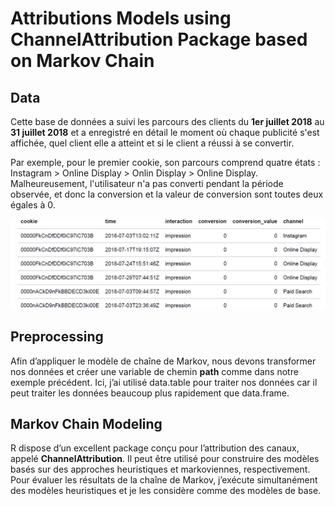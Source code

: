 # Attributions Models using ChannelAttribution Package based on Markov Chain 

## Data
Cette base de données a suivi les parcours des clients du **1er juillet 2018** au **31 juillet 2018** et a enregistré en détail le moment où chaque publicité s'est affichée, quel client elle a atteint et si le client a réussi à se convertir.

Par exemple, pour le premier cookie, son parcours comprend quatre états : Instagram \> Online Display \> Onlin Display \> Online Display. Malheureusement, l'utilisateur n'a pas converti pendant la période observée, et donc la conversion et la valeur de conversion sont toutes deux égales à 0.

![apperçu Data](https://github.com/BOUGHANMIChaima/Attributions-Models/blob/main/data__.png)

## Preprocessing
Afin d’appliquer le modèle de chaîne de Markov, nous devons transformer nos données et créer une variable de chemin __path__
comme dans notre exemple précédent. Ici, j’ai utilisé data.table pour traiter nos données car il peut traiter les données beaucoup plus rapidement que data.frame.

## Markov Chain Modeling
R dispose d’un excellent package conçu pour l’attribution des canaux, appelé __ChannelAttribution__.
Il peut être utilisé pour construire des modèles basés sur des approches heuristiques et markoviennes, respectivement. Pour évaluer les résultats de la chaîne de Markov, j’exécute simultanément des modèles heuristiques et je les considère comme des modèles de base.
